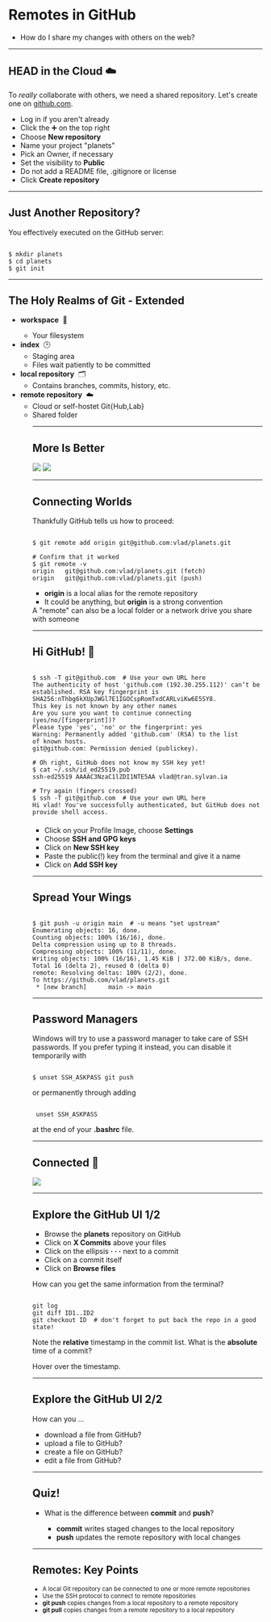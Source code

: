 <!-- .slide: id="remotes_in_github" data-state="purple_overlay logo yellow_flag" data-background="./files/port-g38ab8a46f_1920.jpg" -->
<!-- Image by <a href="https://pixabay.com/users/pexels-2286921/?utm_source=link-attribution&amp;utm_medium=referral&amp;utm_campaign=image&amp;utm_content=1845350">Pexels</a> from <a href="https://pixabay.com//?utm_source=link-attribution&amp;utm_medium=referral&amp;utm_campaign=image&amp;utm_content=1845350">Pixabay</a> -->
# Remotes in GitHub

- How do I share my changes with others on the web?

---

<!-- .slide: data-state="purple_overlay logo yellow_flag" data-background="./files/port-g38ab8a46f_1920.jpg" -->
## HEAD in the Cloud ☁️

To _really_ collaborate with others, we need a shared repository. Let's create one on [github.com](https://github.com).

<ul>
  <li>Log in if you aren't already</li>
  <li>Click the ➕ on the top right</li>
  <li>Choose <b>New repository</b></li>
  <li>Name your project "planets"</li>
  <li>Pick an Owner, if necessary</li>
  <li>Set the visibility to <b>Public</b></li>
  <li>Do not add a README file, .gitignore or license</li>
  <li>Click <b>Create repository</b></li>
</ul>

---

<!-- .slide: data-state="purple_overlay logo yellow_flag" data-background="./files/port-g38ab8a46f_1920.jpg" -->
## Just Another Repository?

You effectively executed on the GitHub server:
<pre data-id="code-animation" style="width: max-content;"><code style="overflow: hidden;" data-trim class="bash" data-line-numbers>
$ mkdir planets 
$ cd planets
$ git init
</code></pre>

---

<!-- .slide: data-state="purple_overlay logo yellow_flag" data-background="./files/port-g38ab8a46f_1920.jpg" -->
## The Holy Realms of Git - Extended

<ul>
  <li><b>workspace</b>&nbsp;&nbsp;📂</li>
  <ul>
    <li>Your filesystem</li>
  </ul>
  <li><b>index</b>&nbsp;&nbsp;🕒
    <ul>
      <li>Staging area</li>
      <li>Files wait patiently to be committed</li>
    </ul>
  </li>
  <li><b>local repository</b>&nbsp;&nbsp;🗂️
    <ul>
      <li>Contains branches, commits, history, etc.</li>
    </ul>
  </li>
  <li class="fragment"><b>remote repository</b>&nbsp;&nbsp;☁️
    <ul>
      <li>Cloud or self-hostet Git{Hub,Lab}</li>
      <li>Shared folder</li>
    </ul>
  </li>
<ul>

---

<!-- .slide: data-state="purple_overlay logo yellow_flag" data-background="./files/port-g38ab8a46f_1920.jpg" -->
## More Is Better

<div class="r-stack">
  <img class="fragment fade-out" data-fragment-index="0" src="https://swcarpentry.github.io/git-novice/fig/git-staging-area.svg">
  <img class="fragment fade-in" data-fragment-index="0" src="https://swcarpentry.github.io/git-novice/fig/git-freshly-made-github-repo.svg">
</div>

---

<!-- .slide: data-state="purple_overlay logo yellow_flag" data-background="./files/port-g38ab8a46f_1920.jpg" -->
## Connecting Worlds

Thankfully GitHub tells us how to proceed:
<pre data-id="code-animation"><code style="overflow: hidden;" data-trim class="bash" data-line-numbers>
$ git remote add origin git@github.com:vlad/planets.git

# Confirm that it worked
$ git remote -v
origin   git@github.com:vlad/planets.git (fetch)
origin   git@github.com:vlad/planets.git (push)
</code></pre>

- **origin** is a local alias for the remote repository
- It could be anything, but **origin** is a strong convention

<footer>
A "remote" can also be a local folder or a network drive you share with someone
</footer>

---

<!-- .slide: data-state="purple_overlay logo yellow_flag" data-background="./files/port-g38ab8a46f_1920.jpg" -->
## Hi GitHub! 👋

<pre style="height: 300px;" data-id="code-animation"><code style="overflow: hidden; height: 300px;" data-trim class="bash" data-line-numbers="1-10|12-14|16-18">
$ ssh -T git@github.com  # Use your own URL here
The authenticity of host 'github.com (192.30.255.112)' can’t be
established. RSA key fingerprint is
SHA256:nThbg6kXUpJWGl7E1IGOCspRomTxdCARLviKw6E5SY8.
This key is not known by any other names
Are you sure you want to continue connecting (yes/no/[fingerprint])?
Please type 'yes', 'no' or the fingerprint: yes
Warning: Permanently added 'github.com' (RSA) to the list
of known hosts.
git@github.com: Permission denied (publickey).

# Oh right, GitHub does not know my SSH key yet!
$ cat ~/.ssh/id_ed25519.pub
ssh-ed25519 AAAAC3NzaC1lZDI1NTE5AA vlad@tran.sylvan.ia

# Try again (fingers crossed)
$ ssh -T git@github.com  # Use your own URL here
Hi vlad! You've successfully authenticated, but GitHub does not provide shell access.
</code></pre>

<ul class="fragment" data-fragment-index="2">
  <li>Click on your Profile Image, choose <b>Settings</b></li>
  <li>Choose <b>SSH and GPG keys</b></li>
  <li>Click on <b>New SSH key</b></li>
  <li>Paste the public(!) key from the terminal and give it a name</li>
  <li>Click on <b>Add SSH key</b></li>
</ul>

---

<!-- .slide: data-state="purple_overlay logo yellow_flag" data-background="./files/port-g38ab8a46f_1920.jpg" -->
## Spread Your Wings

<pre data-id="code-animation"><code style="overflow: hidden;" data-trim class="bash" data-line-numbers>
$ git push -u origin main  # -u means "set upstream"
Enumerating objects: 16, done.
Counting objects: 100% (16/16), done.
Delta compression using up to 8 threads.
Compressing objects: 100% (11/11), done.
Writing objects: 100% (16/16), 1.45 KiB | 372.00 KiB/s, done.
Total 16 (delta 2), reused 0 (delta 0)
remote: Resolving deltas: 100% (2/2), done.
To https://github.com/vlad/planets.git
 * [new branch]      main -> main
</code></pre>

---

<!-- .slide: data-state="purple_overlay logo yellow_flag" data-background="./files/port-g38ab8a46f_1920.jpg" -->
## Password Managers

Windows will try to use a password manager to take care of SSH passwords. If you prefer typing it instead, you can disable it temporarily with
<pre data-id="code-animation" style="width: max-content;"><code style="overflow: hidden;" data-trim class="bash">
$ unset SSH_ASKPASS git push 
</code></pre>
or permanently through adding
<pre data-id="code-animation" style="width: max-content;"><code style="overflow: hidden;" data-trim class="bash">
&nbsp;unset SSH_ASKPASS 
</code></pre>
at the end of your **.bashrc** file.

---

<!-- .slide: data-state="purple_overlay logo yellow_flag" data-background="./files/port-g38ab8a46f_1920.jpg" -->
## Connected 🔌

<img src="https://swcarpentry.github.io/git-novice/fig/github-repo-after-first-push.svg">

---

<!-- .slide: data-state="purple_overlay logo yellow_flag" data-background="./files/port-g38ab8a46f_1920.jpg" -->
## Explore the GitHub UI 1/2

- Browse the **planets** repository on GitHub
- Click on **X Commits** above your files
- Click on the ellipsis **· · ·** next to a commit
- Click on a commit itself
- Click on **Browse files**

<p class="fragment">
How can you get the same information from the terminal?
</p>
<pre class="fragment" data-id="code-animation"><code style="overflow: hidden;" data-trim class="bash" data-line-numbers>
git log
git diff ID1..ID2
git checkout ID  # don't forget to put back the repo in a good state!
</code></pre>
<p class="fragment">
Note the <b>relative</b> timestamp in the commit list. What is the <b>absolute</b> time of a commit?
</p>
<p class="fragment">
Hover over the timestamp.
</p>

---

<!-- .slide: data-state="purple_overlay logo yellow_flag" data-background="./files/port-g38ab8a46f_1920.jpg" -->
## Explore the GitHub UI 2/2

How can you ...
- download a file from GitHub?
- upload a file to GitHub?
- create a file on GitHub?
- edit a file from GitHub?

---

<!-- .slide: data-state="purple_overlay logo yellow_flag" data-background="./files/port-g38ab8a46f_1920.jpg" -->
## Quiz!

<ul>
  <li>What is the difference between <b>commit</b> and <b>push</b>?</li>
  <ul>
    <li class="fragment"><b>commit</b> writes staged changes to the local repository</li>
    <li class="fragment"><b>push</b> updates the remote repository with local changes</li>
  </ul>
</ul>

---

<!-- .slide: data-state="purple_overlay logo yellow_flag" data-background="./files/port-g38ab8a46f_1920.jpg" -->
## Remotes: Key Points

<ul style="font-size: smaller;">
  <li>A local Git repository can be connected to one or more remote repositories</li>
  <li>Use the SSH protocol to connect to remote repositories</li>
  <li><b>git push</b> copies changes from a local repository to a remote repository</li>
  <li><b>git pull</b> copies changes from a remote repository to a local repository</li>
</ul>
